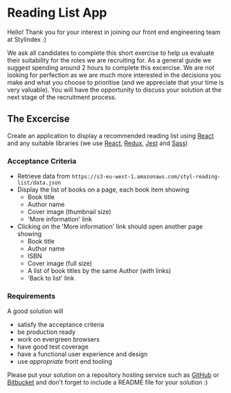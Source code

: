 # Reading List App
Hello! Thank you for your interest in joining our front end engineering team at Stylindex :)

We ask all candidates to complete this short exercise to help us evaluate their suitability for the roles we are recruiting for. As a general guide we suggest spending around 2 hours to complete this excercise. We are not looking for perfection as we are much more interested in the decisions you make and what you choose to prioritise (and we appreciate that your time is very valuable). You will have the opportunity to discuss your solution at the next stage of the recruitment process. 

## The Excercise
Create an application to display a recommended reading list using [React](https://facebook.github.io/react) and any suitable libraries (we use [React](https://facebook.github.io/react), [Redux](https://github.com/reduxjs/redux), [Jest](https://github.com/facebook/jest) and [Sass](https://github.com/sass/sass))

### Acceptance Criteria
* Retrieve data from `https://s3-eu-west-1.amazonaws.com/styl-reading-list/data.json`
* Display the list of books on a page, each book item showing
    - Book title
    - Author name
    - Cover image (thumbnail size)
    - 'More information' link
* Clicking on the 'More information' link should open another page showing
    - Book title
    - Author name
    - ISBN
    - Cover image (full size)
    - A list of book titles by the same Author (with links)
    - 'Back to list' link

### Requirements
A good solution will
* satisfy the acceptance criteria
* be production ready
* work on evergreen browsers
* have good test coverage
* have a functional user experience and design
* use _appropriate_ front end tooling

Please put your solution on a repository hosting service such as [GitHub](https://github.com) or [Bitbucket](https://bitbucket.org) and don't forget to include a README file for your solution :)
